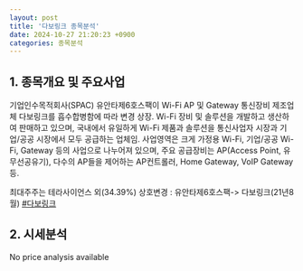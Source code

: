 ```yaml
---
layout: post
title: '다보링크 종목분석'
date: 2024-10-27 21:20:23 +0900
categories: 종목분석
---
```


## 1. 종목개요 및 주요사업

기업인수목적회사(SPAC) 유안타제6호스팩이 Wi-Fi AP 및 Gateway 통신장비 제조업체 다보링크를 흡수합병함에 따라 변경 상장. Wi-Fi 장비 및 솔루션을 개발하고 생산하여 판매하고 있으며, 국내에서 유일하게 Wi-Fi 제품과 솔루션을 통신사업자 시장과 기업/공공 시장에서 모두 공급하는 업체임. 사업영역은 크게 가정용 Wi-Fi, 기업/공공 Wi-Fi, Gateway 등의 사업으로 나누어져 있으며, 주요 공급장비는 AP(Access Point, 유무선공유기), 다수의 AP들을 제어하는 AP컨트롤러, Home Gateway, VoIP Gateway 등.

최대주주는 테라사이언스 외(34.39%) 상호변경 : 유안타제6호스팩-> 다보링크(21년8월)
[#다보링크](#)

## 2. 시세분석

No price analysis available
